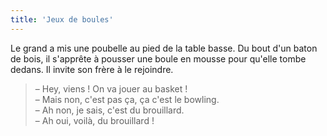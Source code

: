 ```yaml
---
title: 'Jeux de boules'
---
```


Le grand a mis une poubelle au pied de la table basse. Du bout d'un baton de bois, il s'apprête à pousser une boule en mousse pour qu'elle tombe dedans. Il invite son frère à le rejoindre.

<!-- more -->

> – Hey, viens ! On va jouer au basket !  
> – Mais non, c'est pas ça, ça c'est le bowling.  
> – Ah non, je sais, c'est du brouillard.  
> – Ah oui, voilà, du brouillard !
